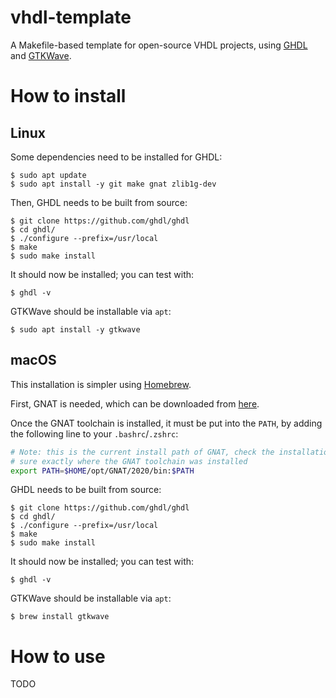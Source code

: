 # vhdl-template

A Makefile-based template for open-source VHDL projects, using [GHDL](http://ghdl.free.fr/) and
[GTKWave](http://gtkwave.sourceforge.net/).


# How to install

## Linux

Some dependencies need to be installed for GHDL:

```text
$ sudo apt update
$ sudo apt install -y git make gnat zlib1g-dev
```

Then, GHDL needs to be built from source:

```text
$ git clone https://github.com/ghdl/ghdl
$ cd ghdl/
$ ./configure --prefix=/usr/local
$ make
$ sudo make install
```

It should now be installed; you can test with:

```text
$ ghdl -v
```

GTKWave should be installable via `apt`:

```text
$ sudo apt install -y gtkwave
```


## macOS

This installation is simpler using [Homebrew](https://brew.sh/).

First, GNAT is needed, which can be downloaded from [here](https://www.adacore.com/download).

Once the GNAT toolchain is installed, it must be put into the `PATH`, by adding the following line to your
`.bashrc`/`.zshrc`:

```bash
# Note: this is the current install path of GNAT, check the installation program in the previous step if you're not
# sure exactly where the GNAT toolchain was installed
export PATH=$HOME/opt/GNAT/2020/bin:$PATH
```

GHDL needs to be built from source:

```text
$ git clone https://github.com/ghdl/ghdl
$ cd ghdl/
$ ./configure --prefix=/usr/local
$ make
$ sudo make install
```

It should now be installed; you can test with:

```text
$ ghdl -v
```

GTKWave should be installable via `apt`:

```text
$ brew install gtkwave
```


# How to use

TODO
